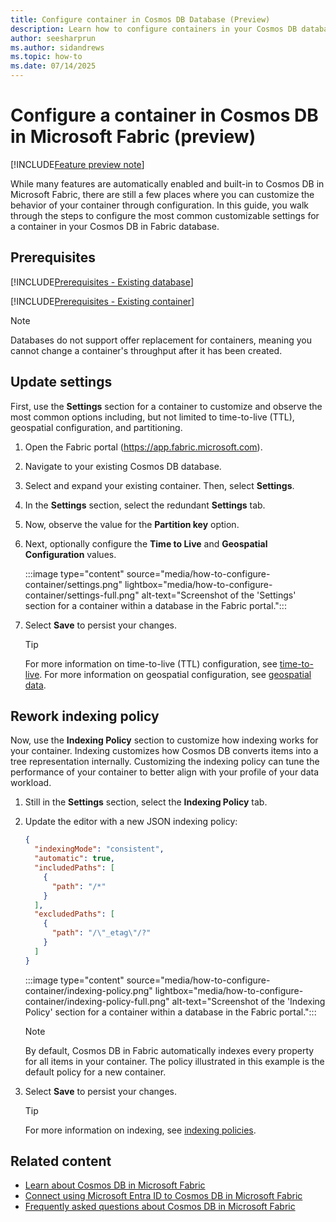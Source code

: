 ```yaml
---
title: Configure container in Cosmos DB Database (Preview)
description: Learn how to configure containers in your Cosmos DB database in Microsoft Fabric during the preview, including steps like managing time-to-live (TTL) and indexing policy.
author: seesharprun
ms.author: sidandrews
ms.topic: how-to
ms.date: 07/14/2025
---
```


# Configure a container in Cosmos DB in Microsoft Fabric (preview)

[!INCLUDE[Feature preview note](../../includes/feature-preview-note.md)]

While many features are automatically enabled and built-in to Cosmos DB in Microsoft Fabric, there are still a few places where you can customize the behavior of your container through configuration. In this guide, you walk through the steps to configure the most common customizable settings for a container in your Cosmos DB in Fabric database.

## Prerequisites

[!INCLUDE[Prerequisites - Existing database](includes/prerequisite-existing-database.md)]

[!INCLUDE[Prerequisites - Existing container](includes/prerequisite-existing-container.md)]

> [!NOTE]
> Databases do not support offer replacement for containers, meaning you cannot change a container's throughput after it has been created.

## Update settings

First, use the **Settings** section for a container to customize and observe the most common options including, but not limited to time-to-live (TTL), geospatial configuration, and partitioning.

1. Open the Fabric portal (<https://app.fabric.microsoft.com>).

1. Navigate to your existing Cosmos DB database.

1. Select and expand your existing container. Then, select **Settings**.

1. In the **Settings** section, select the redundant **Settings** tab.

1. Now, observe the value for the **Partition key** option.

1. Next, optionally configure the **Time to Live** and **Geospatial Configuration** values.

    :::image type="content" source="media/how-to-configure-container/settings.png" lightbox="media/how-to-configure-container/settings-full.png" alt-text="Screenshot of the 'Settings' section for a container within a database in the Fabric portal.":::

1. Select **Save** to persist your changes.

    > [!TIP]
    > For more information on time-to-live (TTL) configuration, see [time-to-live](time-to-live.md). For more information on geospatial configuration, see [geospatial data](/nosql/query/geospatial).

## Rework indexing policy

Now, use the **Indexing Policy** section to customize how indexing works for your container. Indexing customizes how Cosmos DB converts items into a tree representation internally. Customizing the indexing policy can tune the performance of your container to better align with your profile of your data workload.


1. Still in the **Settings** section, select the **Indexing Policy** tab.

1. Update the editor with a new JSON indexing policy:

    ```json
    {
      "indexingMode": "consistent",
      "automatic": true,
      "includedPaths": [
        {
          "path": "/*"
        }
      ],
      "excludedPaths": [
        {
          "path": "/\"_etag\"/?"
        }
      ]
    }
    ```

    :::image type="content" source="media/how-to-configure-container/indexing-policy.png" lightbox="media/how-to-configure-container/indexing-policy-full.png" alt-text="Screenshot of the 'Indexing Policy' section for a container within a database in the Fabric portal.":::

    > [!NOTE]
    > By default, Cosmos DB in Fabric automatically indexes every property for all items in your container. The policy illustrated in this example is the default policy for a new container.

1. Select **Save** to persist your changes.

    > [!TIP]
    > For more information on indexing, see [indexing policies](indexing-policies.md).

## Related content

- [Learn about Cosmos DB in Microsoft Fabric](overview.md)
- [Connect using Microsoft Entra ID to Cosmos DB in Microsoft Fabric](how-to-authenticate.md)
- [Frequently asked questions about Cosmos DB in Microsoft Fabric](faq.yml)
